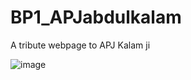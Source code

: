# BP1_APJabdulkalam
A tribute webpage to APJ Kalam ji


![image](https://user-images.githubusercontent.com/76244950/211184081-536568c6-246c-4ef1-b165-43dc8b4579cd.png)
